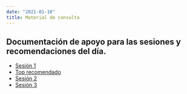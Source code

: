 ```yaml
---
date: "2021-01-10"
title: Material de consulta
---
```

  
## Documentación de apoyo para las sesiones y recomendaciones del día.

- [Sesión 1](https://b-rodrigues.github.io/modern_R/)
- [Top recomendado](https://r4ds.had.co.nz/)
- [Sesión 2](https://plotly-r.com/index.html)
- [Sesión 3](http://www.cookbook-r.com/Graphs/Plotting_distributions_(ggplot2)/)

